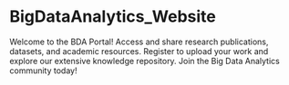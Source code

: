 # BigDataAnalytics_Website
Welcome to the BDA Portal! Access and share research publications, datasets, and academic resources. Register to upload your work and explore our extensive knowledge repository. Join the Big Data Analytics community today!
